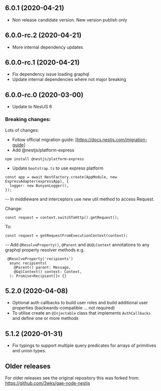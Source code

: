 ## 6.0.1 (2020-04-21)
 - Non release candidate version. New version publish only

## 6.0.0-rc.2 (2020-04-21)
 - More internal dependency updates

## 6.0.0-rc.1 (2020-04-21)
 - Fix dependency issue loading graphql
 - Update internal dependencies where not major breaking

## 6.0.0-rc.0 (2020-03-00)

- Update to NestJS 6

### Breaking changes:

Lots of changes:
- Follow official migration guide: [https://docs.nestjs.com/migration-guide]
- Add @nestjs/platform-express
```
npm install @nestjs/platform-express
```
- Update `bootstrap.ts` to use express platform
```
const app = await NestFactory.create(AppModule, new ExpressAdapter(expressApp), {
  logger: new BunyanLogger(),
});
```

-- In middleware and interceptors use new util method to access Request.

Change:
```
const request = context.switchToHttp().getRequest();
```
To:
```
const request = getRequestFromExecutionContext(context);
```

-- Add `@ResolveProperty()`, `@Parent` and `@GQLContext` annotations to any graphql property resolver methods
e.g.
```
 @ResolveProperty('recipients')
  async recipients(
    @Parent() parent: Message,
    @GqlContext() context: Context,
  ): Promise<Recipient[]> {}
```


## 5.2.0 (2020-04-08)
 - Optional auth callbacks to build user roles and build additional user properties (backwards-compatible ... not required)
 - To utilise create an `@Injectable` class that implements `AuthCallbacks` and define one or more methods

## 5.1.2 (2020-01-31)

- Fix typings to support multiple query predicates for arrays of primitives and union types.

## Older releases 
For older releases see the original repository this was forked from: https://github.com/3wks/gae-node-nestjs
